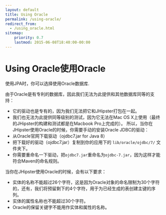 ```yaml
---
layout: default
title: Using Oracle
permalink: /using-oracle/
redirect_from:
  - /using_oracle.html
sitemap:
    priority: 0.7
    lastmod: 2015-06-08T18:40:00-00:00
---
```


# <i class="fa fa-archive"></i> Using Oracle使用Oracle

使用JPA时，你可以选择使用Oracle数据库.

由于Oracle是有专利的数据库，因此我们无法为此提供和其他数据库同等的支持：

- 它的驱动也是专有的，因为我们无法把它和JHipster打包在一起。
- 我们也无法为此提供同等级别的测试，因为它无法在Mac OS X上使用（最终的JHipster的构建和测试都是在Macbook Pro上完成的）。
所以，当你在JHipster使用Oracle的时候，你需要手动的安装Oracle JDBC的驱动：
- 从Oracle官网下载驱动（ojdbc7.jar for Java 8）
- 把下载好的驱动（ojdbc7.jar）复制到你的应用下的 `lib/oracle/ojdbc/7/` 文件夹下。
- 你需要重命名一下驱动，把`ojdbc7.jar`重命名为`ojdbc-7.jar`，因为这样才能符合Maven的命名规则。

当你在JHipster使用Oracle的时候，会有以下要求：
- 实体的名称不能超过26个字符，这是因为Oracle对象的命名限制为30个字符的，还有，我们将预留剩下的4个字符，用于为已经生成的表创建主键的序列。
- 实体的属性名称也不能超过30个字符。
- Oracle的保留关键字不能用作实体和属性的名称。
